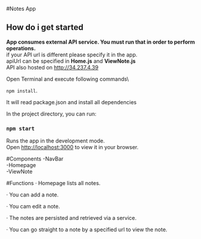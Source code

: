 #Notes App

## How do i get started

**App consumes external API service. You must run that in order to perform operations.**\
if your API url is different please specify it in the app.\
apiUrl can be specified in **Home.js** and **ViewNote.js**\
API also hosted on http://34.237.4.39

Open Terminal and execute following commands\

`npm install`.

It will read package.json and install all dependencies

In the project directory, you can run:

### `npm start`

Runs the app in the development mode.\
Open [http://localhost:3000](http://localhost:3000) to view it in your browser.


#Components
-NavBar\
-Homepage\
-ViewNote

#Functions
·  Homepage lists all notes.

·  You can add a note.

·  You cam edit a note.

·  The notes are persisted and retrieved via a service.

·  You can  go straight to a note by a specified url to view the note.


